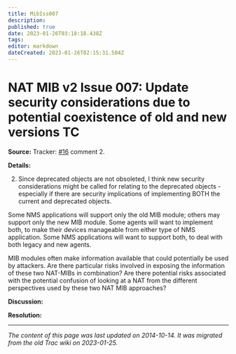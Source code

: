 ```yaml
---
title: MibIss007
description: 
published: true
date: 2023-01-26T03:18:18.438Z
tags: 
editor: markdown
dateCreated: 2023-01-26T02:15:31.504Z
---
```


# NAT MIB v2 Issue 007: Update security considerations due to potential coexistence of old and new versions TC 
**Source:** Tracker: [#16](https://wiki.ietf.org/en/group/behave/MibIss006/ticket16) comment 2.

**Details:**

2) Since deprecated objects are not obsoleted, I think new security considerations might be called for relating to the deprecated objects - especially if there are security implications of implementing BOTH the current and deprecated objects.

Some NMS applications will support only the old MIB module; others may support only the new MIB module. Some agents will want to implement both, to make their devices manageable from either type of NMS application. Some NMS applications will want to support both, to deal with both legacy and new agents.

MIB modules often make information available that could potentially be used by attackers. Are there particular risks involved in exposing the information of these two NAT-MIBs in combination? Are there potential risks associated with the potential confusion of looking at a NAT from the different perspectives used by these two NAT MIB approaches?

**Discussion:**

**Resolution:**
&nbsp;
&nbsp;
&nbsp;

---

*The content of this page was last updated on 2014-10-14. It was migrated from the old Trac wiki on 2023-01-25.*